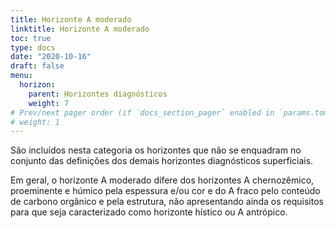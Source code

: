 ```yaml
---
title: Horizonte A moderado
linktitle: Horizonte A moderado
toc: true
type: docs
date: "2020-10-16"
draft: false
menu:
  horizon:
    parent: Horizontes diagnósticos
    weight: 7
# Prev/next pager order (if `docs_section_pager` enabled in `params.toml`)
# weight: 1
---
```


São incluídos nesta categoria os horizontes que não se enquadram no conjunto das definições dos demais horizontes diagnósticos superficiais.

Em geral, o horizonte A moderado difere dos horizontes A chernozêmico, proeminente e húmico pela espessura e/ou cor e do A fraco pelo conteúdo de carbono orgânico e pela estrutura, não apresentando ainda os requisitos para que seja caracterizado como horizonte hístico ou A antrópico.